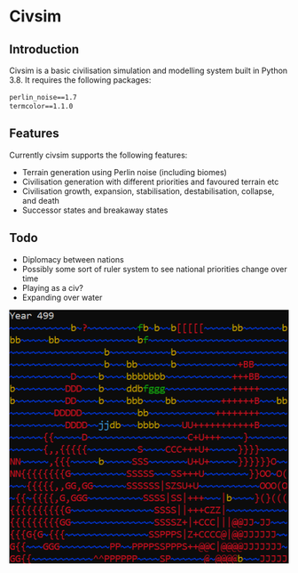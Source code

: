 # Civsim
## Introduction
Civsim is a basic civilisation simulation and modelling system built in Python 3.8. It requires the following packages:

```
perlin_noise==1.7
termcolor==1.1.0
```

## Features
Currently civsim supports the following features:
* Terrain generation using Perlin noise (including biomes)
* Civilisation generation with different priorities and favoured terrain etc
* Civilisation growth, expansion, stabilisation, destabilisation, collapse, and death
* Successor states and breakaway states

## Todo
* Diplomacy between nations
* Possibly some sort of ruler system to see national priorities change over time
* Playing as a civ?
* Expanding over water

![Demo image](https://github.com/UtilityHotbar/civsim/blob/master/civsim.png)